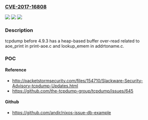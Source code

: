 ### [CVE-2017-16808](https://cve.mitre.org/cgi-bin/cvename.cgi?name=CVE-2017-16808)
![](https://img.shields.io/static/v1?label=Product&message=n%2Fa&color=blue)
![](https://img.shields.io/static/v1?label=Version&message=n%2Fa&color=blue)
![](https://img.shields.io/static/v1?label=Vulnerability&message=n%2Fa&color=brighgreen)

### Description

tcpdump before 4.9.3 has a heap-based buffer over-read related to aoe_print in print-aoe.c and lookup_emem in addrtoname.c.

### POC

#### Reference
- http://packetstormsecurity.com/files/154710/Slackware-Security-Advisory-tcpdump-Updates.html
- https://github.com/the-tcpdump-group/tcpdump/issues/645

#### Github
- https://github.com/andir/nixos-issue-db-example

